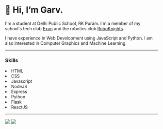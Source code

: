 # 👋 Hi, I’m Garv.


I'm a student at Delhi Public School, RK Puram. I'm a member of my school's tech club [Exun](https://exunclan.com/) and the robotics club [RoboKnights](https://roboknights.in).

I have experience in Web Development using JavaScript and Python. I am also interested in Computer Graphics and Machine Learning.

---
### Skills
<ul></ul>
<li>HTML</li>
<li>CSS</li>
<li>Javascript</li>
<li>NodeJS</li>
<li>Express</li>
<li>Python</li>
<li>Flask</li>
<li>ReactJS</li>

---
<span>
  <img align="center" src="https://github-readme-stats.vercel.app/api?username=GarvJain03&show_icons=true&theme=radical" />
</span>
<span>
  <img align="center" src="https://github-readme-stats.vercel.app/api/top-langs/?username=GarvJain03&layout=compact&theme=radical" />
</span>
